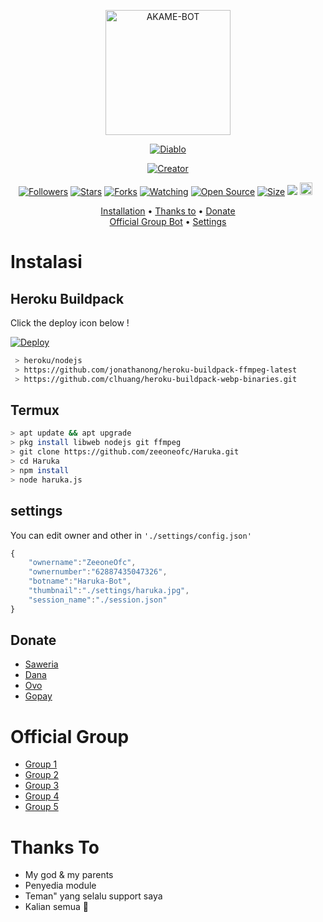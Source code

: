 <p align="center">
<img src="https://64.media.tumblr.com/bc16b24b8227d2ce7315a8c622babf5e/f5483187cd3e42ed-3c/s640x960/1892ea9f06c15fc22660790f6702c14f1ed1ed0f.jpg" alt="AKAME-BOT" width="200"/>

<p align="center">
    <a href="https://zeeoneofc.github.io">
        <img
            src="https://readme-typing-svg.herokuapp.com?size=15&width=280&lines=Thank+for+using+haruka+bot+🤗"
            alt="Diablo"
        />
    </a>
</p>

</p>
<p align="center">
<a href="https://zeeoneofc.github.io"><img title="Creator" src="https://img.shields.io/badge/Creator-ZeeoneOfc-red.svg?style=for-the-badge&logo=github"></a>
</p>
<p align="center">
<a href="https://github.com/zeeoneofc/followers"><img title="Followers" src="https://img.shields.io/github/followers/zeeoneofc?color=red&style=flat-square"></a>
<a href="https://github.com/zeeoneofc/Haruka/stargazers/"><img title="Stars" src="https://img.shields.io/github/stars/zeeoneofc/Haruka?color=blue&style=flat-square"></a>
<a href="https://github.com/zeeoneofc/Haruka/network/members"><img title="Forks" src="https://img.shields.io/github/forks/zeeoneofc/Haruka?color=red&style=flat-square"></a>
<a href="https://github.com/zeeoneofc/Haruka/watchers"><img title="Watching" src="https://img.shields.io/github/watchers/zeeoneofc/Haruka?label=Watchers&color=blue&style=flat-square"></a>
<a href="https://github.com/zeeoneofc/Haruka"><img title="Open Source" src="https://badges.frapsoft.com/os/v2/open-source.svg?v=103"></a>
<a href="https://github.com/zeeoneofc/Haruka/"><img title="Size" src="https://img.shields.io/github/repo-size/zeeoneofc/Haruka?style=flat-square&color=green"></a>
<a href="https://hits.seeyoufarm.com"><img src="https://hits.seeyoufarm.com/api/count/incr/badge.svg?url=https%3A%2F%2Fgithub.com%2Fzeeoneofc%2FHaruka&count_bg=%2379C83D&title_bg=%23555555&icon=probot.svg&icon_color=%2300FF6D&title=hits&edge_flat=false"/></a>
<a href="https://github.com/zeeoneofc/Haruka/graphs/commit-activity"><img height="20" src="https://img.shields.io/badge/Maintained%3F-yes-green.svg"></a>&nbsp;&nbsp;
</p>

<p align="center">
  <a href="https://github.com/zeeoneofc/Haruka#instalasi">Installation</a> •
  <a href="https://github.com/zeeoneofc/Haruka#thanks-to">Thanks to</a> •
  <a href="https://github.com/zeeoneofc/Haruka#donate">Donate</a></br>
  <a href="https://github.com/zeeoneofc/Haruka#Official-Group"> Official Group Bot</a> •
  <a href="https://github.com/zeeoneofc/Haruka#settings">Settings</a>

</p>
</div>


# Instalasi
## Heroku Buildpack

Click the deploy icon below !

[![Deploy](https://www.herokucdn.com/deploy/button.svg)](https://heroku.com/deploy?template=https://github.com/zeeoneofc/Haruka)

```bash
 > heroku/nodejs
 > https://github.com/jonathanong/heroku-buildpack-ffmpeg-latest
 > https://github.com/clhuang/heroku-buildpack-webp-binaries.git
```

## Termux
```bash
> apt update && apt upgrade
> pkg install libweb nodejs git ffmpeg
> git clone https://github.com/zeeoneofc/Haruka.git
> cd Haruka
> npm install
> node haruka.js
```

## settings
You can edit owner and other in `'./settings/config.json'`

```ts
{
	"ownername":"ZeeoneOfc",
	"ownernumber":"62887435047326",
	"botname":"Haruka-Bot",
	"thumbnail":"./settings/haruka.jpg",
	"session_name":"./session.json"
}
```
## Donate
- [Saweria](https://saweria.co/zeeoneofc)
- [Dana](https://j.top4top.io/p_20532posd1.jpg)
- [Ovo](https://h.top4top.io/p_2053vk0uw1.jpg)
- [Gopay](https://i.top4top.io/p_2053em3vh1.jpg)

# Official Group
- [Group 1](https://chat.whatsapp.com/EU890BcXjyBDkNaUT5WmYV)
- [Group 2](https://chat.whatsapp.com/E8NExJwIbhBJYzssfqJNsE)
- [Group 3](https://chat.whatsapp.com/KCSqHTky1apG7ApePsfiPy)
- [Group 4](https://chat.whatsapp.com/KwmvHr7VMFj7r5ry9xmMsU)
- [Group 5](https://chat.whatsapp.com/ELa7GhU0sP4EvXcVimQYtz)

# Thanks To
- My god & my parents
- Penyedia module
- Teman" yang selalu support saya
- Kalian semua 🛐
